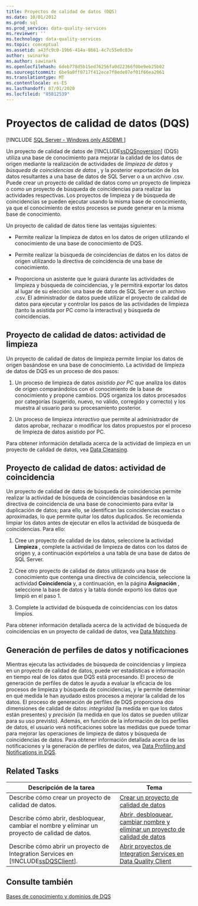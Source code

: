 ```yaml
---
title: Proyectos de calidad de datos (DQS)
ms.date: 10/01/2012
ms.prod: sql
ms.prod_service: data-quality-services
ms.reviewer: ''
ms.technology: data-quality-services
ms.topic: conceptual
ms.assetid: a43fc9c0-19b6-414a-8661-4c7c55e0c03e
author: swinarko
ms.author: sawinark
ms.openlocfilehash: 6deb778d5b15ed76256fa0d22366f0be9eb25b02
ms.sourcegitcommit: 6be9a0ff0717f412ece7f8ede07ef01f66ea2061
ms.translationtype: MT
ms.contentlocale: es-ES
ms.lasthandoff: 07/01/2020
ms.locfileid: "85812539"
---
```

# <a name="data-quality-projects-dqs"></a>Proyectos de calidad de datos (DQS)

[!INCLUDE [SQL Server - Windows only ASDBMI  ](../includes/applies-to-version/sql-windows-only-asdbmi.md)]

  Un proyecto de calidad de datos de [!INCLUDE[ssDQSnoversion](../includes/ssdqsnoversion-md.md)] (DQS) utiliza una base de conocimiento para mejorar la calidad de los datos de origen mediante la realización de actividades de *limpieza de datos* y *búsqueda de coincidencias de datos* , y la posterior exportación de los datos resultantes a una base de datos de SQL Server o a un archivo .csv. Puede crear un proyecto de calidad de datos como un proyecto de limpieza o como un proyecto de búsqueda de coincidencias para realizar las actividades respectivas. Los proyectos de limpieza y de búsqueda de coincidencias se pueden ejecutar usando la misma base de conocimiento, ya que el conocimiento de estos procesos se puede generar en la misma base de conocimiento.  
  
 Un proyecto de calidad de datos tiene las ventajas siguientes:  
  
-   Permite realizar la limpieza de datos en los datos de origen utilizando el conocimiento de una base de conocimiento de DQS.  
  
-   Permite realizar la búsqueda de coincidencias de datos en los datos de origen utilizando la directiva de coincidencia de una base de conocimiento.  
  
-   Proporciona un asistente que le guiará durante las actividades de limpieza y búsqueda de coincidencias, y le permitirá exportar los datos al lugar de su elección: una base de datos de SQL Server o un archivo .csv. El administrador de datos puede utilizar el proyecto de calidad de datos para ejecutar y controlar los pasos de las actividades de limpieza (tanto la asistida por PC como la interactiva) y búsqueda de coincidencias.  
  
##  <a name="data-quality-project-cleansing-activity"></a><a name="Cleansing"></a>Proyecto de calidad de datos: actividad de limpieza  
 Un proyecto de calidad de datos de limpieza permite limpiar los datos de origen basándose en una base de conocimiento. La actividad de limpieza de datos de DQS es un proceso de dos pasos:  
  
1.  Un proceso de limpieza de datos *asistido por PC* que analiza los datos de origen comparándolos con el conocimiento de la base de conocimiento y propone cambios. DQS organiza los datos procesados por categorías (sugerido, nuevo, no válido, corregido y correcto) y los muestra al usuario para su procesamiento posterior.  
  
2.  Un proceso de limpieza *interactivo* que permite al administrador de datos aprobar, rechazar o modificar los datos propuestos por el proceso de limpieza de datos asistido por PC.  
  
 Para obtener información detallada acerca de la actividad de limpieza en un proyecto de calidad de datos, vea [Data Cleansing](../data-quality-services/data-cleansing.md).  
  
##  <a name="data-quality-project-matching-activity"></a><a name="Matching"></a>Proyecto de calidad de datos: actividad de coincidencia  
 Un proyecto de calidad de datos de búsqueda de coincidencias permite realizar la actividad de búsqueda de coincidencias basándose en la directiva de coincidencia de una base de conocimiento para evitar la duplicación de datos; para ello, se identifican las coincidencias exactas o aproximadas, lo que permite quitar los datos duplicados. Se recomienda limpiar los datos antes de ejecutar en ellos la actividad de búsqueda de coincidencias. Para ello:  
  
1.  Cree un proyecto de calidad de los datos, seleccione la actividad **Limpieza** , complete la actividad de limpieza de datos con los datos de origen y, a continuación expórtelos a una tabla de una base de datos de SQL Server.  
  
2.  Cree otro proyecto de calidad de datos utilizando una base de conocimiento que contenga una directiva de coincidencia, seleccione la actividad **Coincidencia** y, a continuación, en la página **Asignación** , seleccione la base de datos y la tabla donde exportó los datos que limpió en el paso 1.  
  
3.  Complete la actividad de búsqueda de coincidencias con los datos limpios.  
  
 Para obtener información detallada acerca de la actividad de búsqueda de coincidencias en un proyecto de calidad de datos, vea [Data Matching](../data-quality-services/data-matching.md).  
  
##  <a name="data-profiling-and-notifications"></a><a name="ProfilingNotification"></a>Generación de perfiles de datos y notificaciones  
 Mientras ejecuta las actividades de búsqueda de coincidencias y limpieza en un proyecto de calidad de datos, puede ver estadísticas e información en tiempo real de los datos que DQS está procesando. El proceso de generación de perfiles de datos le ayuda a evaluar la eficacia de los procesos de limpieza y búsqueda de coincidencias, y le permite determinar en qué medida le han ayudado estos procesos a mejorar la calidad de los datos. El proceso de generación de perfiles de DQS proporciona dos dimensiones de calidad de datos: *integridad* (la medida en que los datos están presentes) y *precisión* (la medida en que los datos se pueden utilizar para su uso previsto). Además, en función de la información de los perfiles de datos, el usuario verá notificaciones sobre las medidas que puede tomar para mejorar las operaciones de limpieza de datos y búsqueda de coincidencias de datos. Para obtener información detallada acerca de las notificaciones y la generación de perfiles de datos, vea [Data Profiling and Notifications in DQS](../data-quality-services/data-profiling-and-notifications-in-dqs.md).  
  
## <a name="related-tasks"></a>Related Tasks  
  
|Descripción de la tarea|Tema|  
|----------------------|-----------|  
|Describe cómo crear un proyecto de calidad de datos.|[Crear un proyecto de calidad de datos](../data-quality-services/create-a-data-quality-project.md)|  
|Describe cómo abrir, desbloquear, cambiar el nombre y eliminar un proyecto de calidad de datos.|[Abrir, desbloquear, cambiar nombre y eliminar un proyecto de calidad de datos](open-unlock-rename-and-delete-a-data-quality-project.md)|  
|Describe cómo abrir un proyecto de Integration Services en [!INCLUDE[ssDQSClient](../includes/ssdqsclient-md.md)].|[Abrir proyectos de Integration Services en Data Quality Client](../data-quality-services/open-integration-services-projects-in-data-quality-client.md)|  
  
## <a name="see-also"></a>Consulte también  
 [Bases de conocimiento y dominios de DQS](../data-quality-services/dqs-knowledge-bases-and-domains.md)  
  
  
